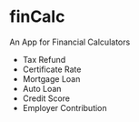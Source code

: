 # finCalc
An App for Financial Calculators

- Tax Refund
- Certificate Rate
- Mortgage Loan
- Auto Loan
- Credit Score
- Employer Contribution